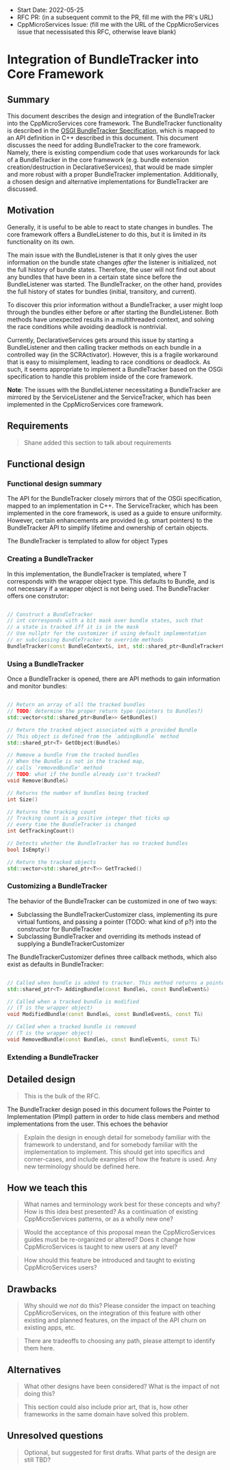 - Start Date: 2022-05-25
- RFC PR: (in a subsequent commit to the PR, fill me with the PR's URL)
- CppMicroServices Issue: (fill me with the URL of the CppMicroServices issue that necessisated this RFC, otherwise leave blank)

# Integration of BundleTracker into Core Framework

## Summary

This document describes the design and integration of the BundleTracker into the CppMicroServices core framework. The BundleTracker functionality is described in the [OSGI BundleTracker Specification](http://docs.osgi.org/specification/osgi.core/7.0.0/util.tracker.html#d0e52020), which is mapped to an API definition in C++ described in this document. This document discusses the need for adding BundleTracker to the core framework. Namely, there is existing compendium code that uses workarounds for lack of a BundleTracker in the core framework (e.g. bundle extension creation/destruction in DeclarativeServices), that would be made simpler and more robust with a proper BundleTracker implementation. Additionally, a chosen design and alternative implementations for BundleTracker are discussed.

## Motivation

Generally, it is useful to be able to react to state changes in bundles. The core framework offers a BundleListener to do this, but it is limited in its functionality on its own.

The main issue with the BundleListener is that it only gives the user information on the bundle state changes _after_ the listener is initialized, not the full history of bundle states. Therefore, the user will not find out about any bundles that have been in a certain state since before the BundleListener was started. The BundleTracker, on the other hand, provides the full history of states for bundles (initial, transitory, and current).

To discover this prior information without a BundleTracker, a user might loop through the bundles either before or after starting the BundleListener. Both methods have unexpected results in a multithreaded context, and solving the race conditions while avoiding deadlock is nontrivial.

Currently, DeclarativeServices gets around this issue by starting a BundleListener and then calling tracker methods on each bundle in a controlled way (in the SCRActivator). However, this is a fragile workaround that is easy to misimplement, leading to race conditions or deadlock. As such, it seems appropriate to implement a BundleTracker based on the OSGi specification to handle this problem inside of the core framework.

__Note__: The issues with the BundleListener necessitating a BundleTracker are mirrored by the ServiceListener and the ServiceTracker, which has been implemented in the CppMicroServices core framework.

## Requirements

> Shane added this section to talk about requirements

## Functional design

### Functional design summary

The API for the BundleTracker closely mirrors that of the OSGi specification, mapped to an implementation in C++. The ServiceTracker, which has been implemented in the core framework, is used as a guide to ensure uniformity. However, certain enhancements are provided (e.g. smart pointers) to the BundleTracker API to simplify lifetime and ownership of certain objects.

The BundleTracker is templated to allow for object Types

### Creating a BundleTracker

In this implementation, the BundleTracker is templated, where T corresponds with the wrapper object type. This defaults to Bundle, and is not necessary if a wrapper object is not being used. The BundleTracker offers one construtor:

```cpp

// Construct a BundleTracker
// int corresponds with a bit mask over bundle states, such that
// a state is tracked iff it is in the mask
// Use nullptr for the customizer if using default implementation
// or subclassing BundleTracker to override methods
BundleTracker(const BundleContext&, int, std::shared_ptr<BundleTrackerCustomizer>)
```

### Using a BundleTracker

Once a BundleTracker is opened, there are API methods to gain information and monitor bundles:

```cpp

// Return an array of all the tracked bundles
// TODO: determine the proper return type (pointers to Bundles?)
std::vector<std::shared_ptr<Bundle>> GetBundles()

// Return the tracked object associated with a provided Bundle
// This object is defined from the `addingBundle` method
std::shared_ptr<T> GetObject(Bundle&)

// Remove a bundle from the tracked bundles
// When the Bundle is not in the tracked map, 
// calls `removedBundle' method
// TODO: what if the bundle already isn't tracked?
void Remove(Bundle&)

// Returns the number of bundles being tracked
int Size()

// Returns the tracking count
// Tracking count is a positive integer that ticks up
// every time the BundleTracker is changed
int GetTrackingCount()

// Detects whether the BundleTracker has no tracked bundles
bool IsEmpty()

// Return the tracked objects
std::vector<std::shared_ptr<T>> GetTracked()
```

### Customizing a BundleTracker

The behavior of the BundleTracker can be customized in one of two ways:

- Subclassing the BundleTrackerCustomizer class, implementing its pure virtual funtions, and passing a pointer (TODO: what kind of p?) into the constructor for BundleTracker
- Subclassing BundleTracker and overriding its methods instead of supplying a BundleTrackerCustomizer

The BundleTrackerCustomizer defines three callback methods, which also exist as defaults in BundleTracker:

```cpp

// Called when bundle is added to tracker. This method returns a pointer to a wrapper, which is a Bundle by default. If null is returned, the Bundle is no longer tracked
std::shared_ptr<T> AddingBundle(const Bundle&, const BundleEvent&)

// Called when a tracked bundle is modified
// (T is the wrapper object)
void ModifiedBundle(const Bundle&, const BundleEvent&, const T&)

// Called when a tracked bundle is removed
// (T is the wrapper object)
void RemovedBundle(const Bundle&, const BundleEvent&, const T&)

```

### Extending a BundleTracker



## Detailed design

> This is the bulk of the RFC.

The BundleTracker design posed in this document follows the Pointer to Implementation (PImpl) pattern in order to hide class members and method implementations from the user. This echoes the behavior 

> Explain the design in enough detail for somebody
familiar with the framework to understand, and for somebody familiar with the
implementation to implement. This should get into specifics and corner-cases,
and include examples of how the feature is used. Any new terminology should be
defined here.

## How we teach this

> What names and terminology work best for these concepts and why? How is this
idea best presented? As a continuation of existing CppMicroServices patterns, or as a
wholly new one?

> Would the acceptance of this proposal mean the CppMicroServices guides must be
re-organized or altered? Does it change how CppMicroServices is taught to new users
at any level?

> How should this feature be introduced and taught to existing CppMicroServices
users?

## Drawbacks

> Why should we *not* do this? Please consider the impact on teaching CppMicroServices,
on the integration of this feature with other existing and planned features,
on the impact of the API churn on existing apps, etc.

> There are tradeoffs to choosing any path, please attempt to identify them here.

## Alternatives

> What other designs have been considered? What is the impact of not doing this?

> This section could also include prior art, that is, how other frameworks in the same domain have solved this problem.

## Unresolved questions

> Optional, but suggested for first drafts. What parts of the design are still
TBD?
